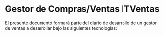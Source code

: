 # Gestor de Compras/Ventas ITVentas
El presente documento formará parte del diario de desarrollo de un gestor de ventas a desarrollar bajo las siguientes tecnologías:
